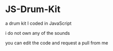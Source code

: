 # JS-Drum-Kit
a drum kit I coded in JavaScript

i do not own any of the sounds

you can edit the code and request a pull from me

